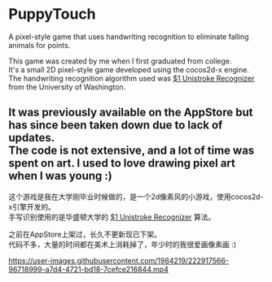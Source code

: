 # PuppyTouch
A pixel-style game that uses handwriting recognition to eliminate falling animals for points.         

This game was created by me when I first graduated from college.          
It's a small 2D pixel-style game developed using the cocos2d-x engine.            
The handwriting recognition algorithm used was [$1 Unistroke Recognizer](https://depts.washington.edu/acelab/proj/dollar/index.html) from the University of Washington.             

It was previously available on the AppStore but has since been taken down due to lack of updates.         
The code is not extensive, and a lot of time was spent on art. I used to love drawing pixel art when I was young :)         
-------------------------------------------------------------------------------------
这个游戏是我在大学刚毕业时候做的，是一个2d像素风的小游戏，使用cocos2d-x引擎开发的。         
手写识别使用的是华盛顿大学的 [$1 Unistroke Recognizer](https://depts.washington.edu/acelab/proj/dollar/index.html) 算法。          

之前在AppStore上架过，长久不更新现已下架。       
代码不多，大量的时间都在美术上消耗掉了，年少时的我很爱画像素画 :)        


https://user-images.githubusercontent.com/1984219/222917566-96718999-a7d4-4721-bd18-7cefce216844.mp4

